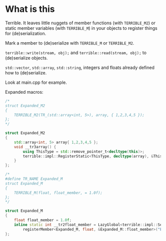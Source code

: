 # What is this
Terrible. It leaves little nuggets of member functions (with `TERRIBLE_M2`) or static member variables (with `TERRIBLE_M`) in your objects to register things for (de)serialization.

Mark a member to (de)serialize with `TERRIBLE_M` or `TERRIBLE_M2`.

`terrible::write(stream, obj);` and `terrible::read(stream, obj);` to (de)serialize objects.

`std::vector`, `std::array`, `std::string`, integers and floats already defined how to (de)serialize.

Look at main.cpp for example.

Expanded macros: 
```cpp
/*
struct Expanded_M2
{
    TERRIBLE_M2(TR_(std::array<int, 5>), array, { 1,2,3,4,5 });
};
*/

struct Expanded_M2
{
    std::array<int, 5> array{ 1,2,3,4,5 };
    void __tr3array() {
        using ThisType = std::remove_pointer_t<decltype(this)>;
        terrible::impl::RegisterStatic<ThisType, decltype(array), &ThisType::array>::val;
    }
};
```

```cpp
/*
#define TR_NAME Expanded_M
struct Expanded_M
{
    TERRIBLE_M(float, float_member, = 1.0f);
};
*/

struct Expanded_M
{
    float float_member = 1.0f;
    inline static int __tr2float_member = LazyGlobal<terrible::impl::SerializationRegistration>->
        registerMember<Expanded_M, float, &Expanded_M::float_member>("Expanded_M", "float_member");
};
```
